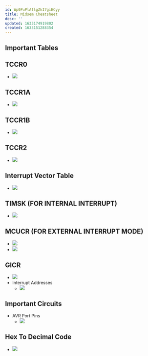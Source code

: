 ```yaml
---
id: Wp0PuPlAflgZkI7giECyy
title: Midsem Cheatsheet
desc: ''
updated: 1633174919802
created: 1633151288354
---
```


## Important Tables
## TCCR0
* ![](/assets/images/2021-10-03-12-04-03.png)
## TCCR1A
* ![](/assets/images/2021-10-02-15-26-54.png)
## TCCR1B
* ![](/assets/images/2021-10-02-15-27-23.png)
## TCCR2
* ![](/assets/images/2021-10-02-15-28-48.png)
## Interrupt Vector Table
* ![](/assets/images/2021-10-02-15-34-36.png)
## TIMSK **(FOR INTERNAL INTERRUPT)**
* ![](/assets/images/2021-10-02-15-32-09.png)
## MCUCR **(FOR EXTERNAL INTERRUPT MODE)**
* ![](/assets/images/2021-10-02-15-30-39.png)
* ![](/assets/images/2021-10-02-15-30-58.png)
## GICR
* ![](/assets/images/2021-10-03-11-40-27.png)
* Interrupt Addresses
    * ![](/assets/images/2021-10-02-15-32-50.png)

## Important Circuits
* AVR Port Pins
    * ![](/assets/images/2021-10-02-16-46-14.png)

## Hex To Decimal Code
* ![](/assets/images/2021-10-03-11-46-00.png)